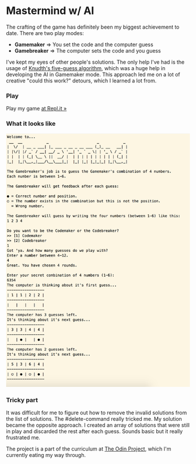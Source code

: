 # Mastermind w/ AI

The crafting of the game has definitely been my biggest achievement to date. There are two play modes:
- **Gamemaker** => You set the code and the computer guess
- **Gamebreaker** => The computer sets the code and you guess

I've kept my eyes of other people's solutions. The only help I've had is the usage of [Knudth's five-guess algorithm](https://en.wikipedia.org/wiki/Mastermind_(board_game)), which was a huge help in developing the AI in Gamemaker mode. This approach led me on a lot of creative "could this work?" detours, which I learned a lot from.

### Play
Play my game [at Repl.it »](https://repl.it/MEd9/0)

### What it looks like
![](gameplay.png)

### Tricky part
It was difficult for me to figure out how to remove the invalid solutions from the list of solutions. The #delete-command really tricked me. My solution became the opposite approach. I created an array of solutions that were still in play and discarded the rest after each guess. Sounds basic but it really frustrated me.

The project is a part of the curriculum at [The Odin Project](www.theodinproject.com), which I'm currently eating my way through. 